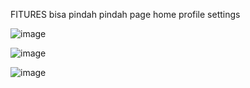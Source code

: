 FITURES
bisa pindah pindah page
home
profile
settings

![image](https://github.com/user-attachments/assets/dfb1c4f7-1dd4-4d97-91c6-8439f504e027)

![image](https://github.com/user-attachments/assets/4fcca497-ae7a-4bdf-8eb7-c640b1a27cac)

![image](https://github.com/user-attachments/assets/2d3d0893-0d1d-4581-88c5-015b1191a0f8)

